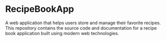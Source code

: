 # RecipeBookApp
A web application that helps users store and manage their favorite recipes. This repository contains the source code and documentation for a recipe book application built using modern web technologies.
